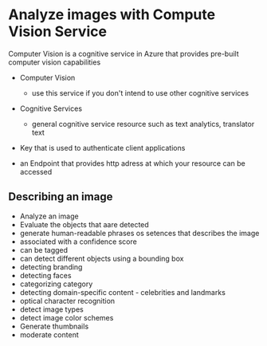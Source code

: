 # Analyze images with Compute Vision Service

Computer Vision is a cognitive service in Azure that provides pre-built computer vision capabilities
- Computer Vision
    - use this service if you don't intend to use other cognitive services
- Cognitive Services
    - general cognitive service resource such as text analytics, translator text 

- Key that is used to authenticate client applications
- an Endpoint that provides http adress at which your resource can be accessed

## Describing an image

- Analyze an image
- Evaluate the objects that aare detected
- generate human-readable phrases os setences that describes the image
- associated with a confidence score
- can be tagged
- can detect different objects using a bounding box
- detecting branding
- detecting faces
- categorizing category
- detecting domain-specific content - celebrities and landmarks
- optical character recognition
- detect image types
- detect image color schemes
- Generate thumbnails
- moderate content